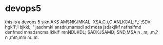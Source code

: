 # devops5
this is a devops 5
sjknlAKS
AMSNKJMKAL,
XSA,C,/,C
ANLKCAL;F,;';SDV
hgk'l';l
bjkkl;;
'
jasdnmkl
ansdn,mamsdl
sd  mdsa
jsdakjlkf
nsfnslfmd
 dsnfmsd
mnadsncma
lklklf'
mnNDLKDL;
SADKJSAMD;
SND,MSA
n .,m,
 ,m,?
 n ,mm,mm
 m.,m.
